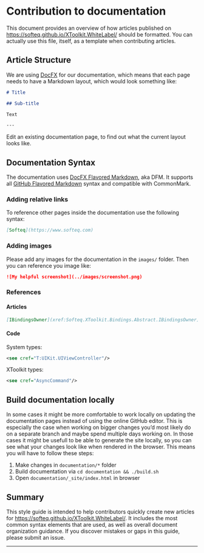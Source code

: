 # Contribution to documentation

This document provides an overview of how articles published on  https://softeq.github.io/XToolkit.WhiteLabel/ should be formatted. You can actually use this file, itself, as a template when contributing articles.

## Article Structure

We are using [DocFX](https://dotnet.github.io/docfx/) for our documentation, which means that each page needs to have a Markdown layout, which would look something like:

```md
# Title

## Sub-title

Text

---

```

Edit an existing documentation page, to find out what the current layout looks like.

## Documentation Syntax

The documentation uses [DocFX Flavored Markdown](https://dotnet.github.io/docfx/spec/docfx_flavored_markdown.html), aka DFM. It supports all [GitHub Flavored Markdown](https://github.github.com/gfm/) syntax and compatible with CommonMark.

### Adding relative links

To reference other pages inside the documentation use the following syntax:

```md
[Softeq](https://www.softeq.com)
```

### Adding images

Please add any images for the documentation in the `images/` folder. Then you can reference you image like:

```md
![My helpful screenshot](../images/screenshot.png)
```

### References

#### Articles

```md
[IBindingsOwner](xref:Softeq.XToolkit.Bindings.Abstract.IBindingsOwner)
```

#### Code

System types:

```xml
<see cref="T:UIKit.UIViewController"/>
```

XToolkit types:

```xml
<see cref="AsyncCommand"/>
```


## Build documentation locally

In some cases it might be more comfortable to work locally on updating the documentation pages instead of using the online GitHub editor. This is especially the case when working on bigger changes you’d most likely do on a separate branch and maybe spend multiple days working on. In those cases it might be usefull to be able to generate the site locally, so you can see what your changes look like when rendered in the browser. This means you will have to follow these steps:

1. Make changes in `documentation/*` folder
2. Build documentation via `cd documentation && ./build.sh`
3. Open `documentation/_site/index.html` in browser


## Summary

This style guide is intended to help contributors quickly create new articles for https://softeq.github.io/XToolkit.WhiteLabel/. It includes the most common syntax elements that are used, as well as overall document organization guidance. If you discover mistakes or gaps in this guide, please submit an issue.

---
